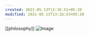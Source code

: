 ```yaml
---
created: 2021-05-13T13:16:51+05:30
modified: 2021-05-13T13:16:53+05:30
---
```

[[philosophy]]
![Image](IMG_1620892010850.jpg)
